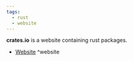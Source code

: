 ```yaml
---
tags:
  - rust
  - website
---
```

**crates.io** is a website containing rust packages.

- [Website](https://crates.io) ^website